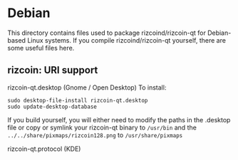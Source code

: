 
Debian
====================
This directory contains files used to package rizcoind/rizcoin-qt
for Debian-based Linux systems. If you compile rizcoind/rizcoin-qt yourself, there are some useful files here.

## rizcoin: URI support ##


rizcoin-qt.desktop  (Gnome / Open Desktop)
To install:

	sudo desktop-file-install rizcoin-qt.desktop
	sudo update-desktop-database

If you build yourself, you will either need to modify the paths in
the .desktop file or copy or symlink your rizcoin-qt binary to `/usr/bin`
and the `../../share/pixmaps/rizcoin128.png` to `/usr/share/pixmaps`

rizcoin-qt.protocol (KDE)

